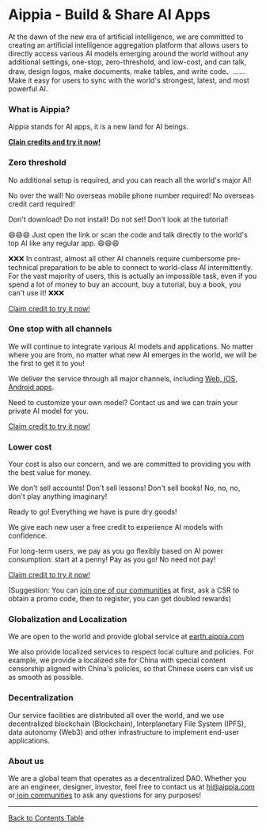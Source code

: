 # Aippia - Build & Share AI Apps

At the dawn of the new era of artificial intelligence, we are committed to creating an artificial intelligence aggregation platform that allows users to directly access various AI models emerging around the world without any additional settings, one-stop, zero-threshold, and low-cost, and can talk, draw, design logos, make documents, make tables, and write code、...... Make it easy for users to sync with the world's strongest, latest, and most powerful AI.

### What is Aippia?

Aippia stands for AI apps, it is a new land for AI beings.

[**Clain credits and try it now!**](https://u.aippia.com)

### Zero threshold

No additional setup is required, and you can reach all the world's major AI!

No over the wall! No overseas mobile phone number required! No overseas credit card required!

Don't download! Do not install! Do not set! Don't look at the tutorial!

😄😄😄 Just open the link or scan the code and talk directly to the world's top AI like any regular app. 😄😄😄

❌❌❌ In contrast, almost all other AI channels require cumbersome pre-technical preparation to be able to connect to world-class AI intermittently. For the vast majority of users, this is actually an impossible task, even if you spend a lot of money to buy an account, buy a tutorial, buy a book, you can't use it! ❌❌❌

[Claim credit to try it now!](https://u.aippia.com)

### One stop with all channels

We will continue to integrate various AI models and applications. No matter where you are from, no matter what new AI emerges in the world, we will be the first to get it to you!

We deliver the service through all major channels, including [Web, iOS, Android apps](https://u.aippia.com/#/pages/user-resource).

Need to customize your own model? Contact us and we can train your private AI model for you.

[Claim credit to try it now!](https://u.aippia.com)

### Lower cost

Your cost is also our concern, and we are committed to providing you with the best value for money.

We don't sell accounts! Don't sell lessons! Don't sell books! No, no, no, don't play anything imaginary!

Ready to go! Everything we have is pure dry goods!

We give each new user a free credit to experience AI models with confidence.

For long-term users, we pay as you go flexibly based on AI power consumption: start at a penny! Pay as you go! No need not pay!

[Claim credit to try it now!](https://u.aippia.com)

(Suggestion: You can [join one of our communities](https://u.aippia.com/#/pages/user-resource) at first, ask a CSR to obtain a promo code, then to register, you can get doubled rewards)

### Globalization and Localization

We are open to the world and provide global service at [earth.aippia.com](https://u.earth.aippia.com)

We also provide localized services to respect local culture and policies. For example, we provide a localized site for China with special content censorship aligned with China's policies, so that Chinese users can visit us as smooth as possible.

### Decentralization

Our service facilities are distributed all over the world, and we use decentralized blockchain (Blockchain), Interplanetary File System (IPFS), data autonomy (Web3) and other infrastructure to implement end-user applications.

### About us

We are a global team that operates as a decentralized DAO. Whether you are an engineer, designer, investor, feel free to contact us at [hi@aippia.com](hi@aippia.com) or[ join communities](https://u.aippia.com/#/pages/user-resource) to ask any questions for any purposes!

---

[Back to Contents Table](./README.md)

